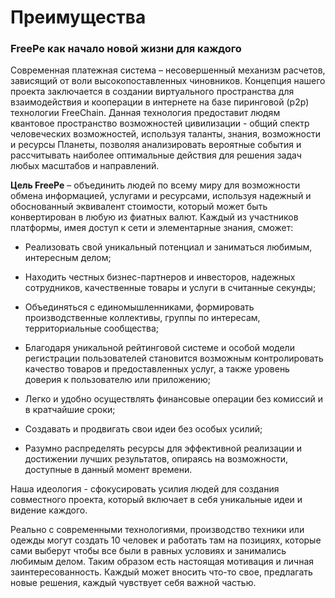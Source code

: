 # Преимущества


### FreePe как начало новой жизни для каждого


Современная платежная система – несовершенный механизм расчетов, зависящий от воли высокопоставленных чиновников. Концепция нашего проекта заключается в создании виртуального пространства для взаимодействия и кооперации в интернете на базе пиринговой (p2p) технологии FreeChain. Данная технология предоставит людям квантовое пространство возможностей цивилизации - общий спектр человеческих возможностей, используя таланты, знания, возможности и ресурсы Планеты, позволяя анализировать вероятные события и рассчитывать наиболее оптимальные действия для решения задач любых масштабов и направлений.

**Цель FreePe** – объединить людей по всему миру для возможности обмена информацией, услугами и ресурсами, используя надежный и обоснованный эквивалент стоимости, который может быть конвертирован в любую из фиатных валют. Каждый из участников платформы, имея доступ к сети и элементарные знания, сможет:

* Реализовать свой уникальный потенциал и заниматься любимым, интересным делом;

* Находить честных бизнес-партнеров и инвесторов, надежных сотрудников, качественные товары и услуги в считанные секунды;

* Объединяться с единомышленниками, формировать производственные коллективы, группы по интересам, территориальные сообщества;

* Благодаря уникальной рейтинговой системе и особой модели регистрации пользователей становится возможным контролировать качество товаров и предоставленных услуг, а также уровень доверия к пользователю или приложению;

* Легко и удобно осуществлять финансовые операции без комиссий и в кратчайшие сроки;

* Создавать и продвигать свои идеи без особых усилий;

* Разумно распределять ресурсы для эффективной реализации и достижении лучших результатов, опираясь на возможности, доступные в данный момент времени.
 

Наша идеология - сфокусировать усилия людей для создания совместного проекта, который включает в себя уникальные идеи и видение каждого.

Реально с современными технологиями, производство техники или одежды  могут создать 10 человек и работать там на позициях, которые сами выберут чтобы все были в равных условиях и занимались любимым делом. Таким образом есть настоящая мотивация и личная заинтересованность. Каждый может вносить что-то свое, предлагать новые решения, каждый чувствует себя важной частью.